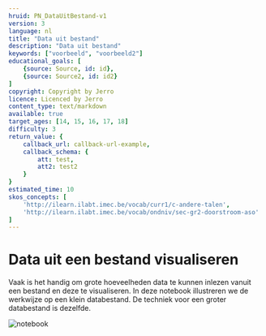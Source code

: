 ```yaml
---
hruid: PN_DataUitBestand-v1
version: 3
language: nl
title: "Data uit bestand"
description: "Data uit bestand"
keywords: ["voorbeeld", "voorbeeld2"]
educational_goals: [
    {source: Source, id: id}, 
    {source: Source2, id: id2}
]
copyright: Copyright by Jerro
licence: Licenced by Jerro
content_type: text/markdown
available: true
target_ages: [14, 15, 16, 17, 18]
difficulty: 3
return_value: {
    callback_url: callback-url-example,
    callback_schema: {
        att: test,
        att2: test2
    }
}
estimated_time: 10
skos_concepts: [
    'http://ilearn.ilabt.imec.be/vocab/curr1/c-andere-talen', 
    'http://ilearn.ilabt.imec.be/vocab/ondniv/sec-gr2-doorstroom-aso'
]
---
```

# Data uit een bestand visualiseren
Vaak is het handig om grote hoeveelheden data te kunnen inlezen vanuit een bestand en deze te visualiseren. In deze notebook illustreren we de werkwijze op een klein databestand. De techniek voor een groter databestand is dezelfde.

![notebook](@learning-object/PN_DataUitBestandM-v1/nl/1)
